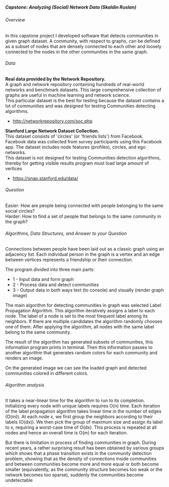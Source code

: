 ##### Capstone: Analyzing (Social) Network Data (Skaldin Ruslan) <br />


###### Overview

In this capstone project I developed software that detects communities in given graph dataset. A community, with respect to graphs, can be defined as a subset of nodes that are densely connected to each other and loosely connected to the nodes in the other communities in the same graph.

###### Data

**Real data provided by the Network Repository.** <br />
A graph and network repository containing hundreds of real-world networks and benchmark datasets. This large comprehensive collection of graphs are useful in machine learning and network science.<br />
This particular dataset is the best for testing because the dataset contains a lot of communities and was designed for testing Communities detecting algorithms.
* http://networkrepository.com/soc.php

**Stanford Large Network Dataset Collection.** <br />
This dataset consists of 'circles' (or 'friends lists') from Facebook. Facebook data was collected from survey participants using this Facebook app. The dataset includes node features (profiles), circles, and ego networks.<br />
This dataset is not designed for testing Communities detection algorithms, thereby for getting visible results program must load large amount of vertices
* https://snap.stanford.edu/data/
 

###### Question

Easier: How are people being connected with people belonging to the same social circles?<br />
Harder: How to find a set of people that belongs to the same community in the graph?

 

###### Algorithms, Data Structures, and Answer to your Question

Connections between people have been laid out as a classic graph using an adjacency list. Each individual person in the graph is a vertex and an edge between vertices represents a friendship or their connection.

The program divided into three main parts:
- 1 - Input data and form graph
- 2 - Process data and detect communities
- 3 - Output data in both ways text (to console) and visually (render graph image) 
 
The main algorithm for detecting communities in graph was selected Label Propagation Algorithm.
This algorithm iteratively assigns a label to each node. The label of a node is set to the most frequent label among its neighbors. If there are multiple candidates the algorithm randomly chooses one of them. After applying the algorithm, all nodes with the same label belong to the same community.

The result of the algorithm has generated subsets of communities, this information program prints in terminal. Then this information passes to another algorithm that generates random colors for each community and renders an image.

On the generated image we can see the loaded graph and detected communities colored in different colors.

###### Algorithm analysis

It takes a near-linear time for the algorithm to run to its completion. Initializing every node with unique labels requires O(n) time. Each iteration of the label propagation algorithm takes linear time in the number of edges (O(m)). At each node x, we first group the neighbors according to their labels (O(dx)). We then pick the group of maximum size and assign its label to x, requiring a worst-case time of O(dx). This process is repeated at all nodes and hence an overall time is O(m) for each iteration.

But there is limitation in process of finding communities in graph. During recent years, a rather surprising result has been obtained by various groups which shows that a phase transition exists in the community detection problem, showing that as the density of connections inside communities and between communities become more and more equal or both become smaller (equivalently, as the community structure becomes too weak or the network becomes too sparse), suddenly the communities become undetectable
